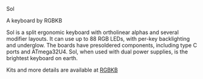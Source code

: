 Sol

A keyboard by RGBKB

Sol is a split ergonomic keyboard with ortholinear alphas and several modifier layouts. It can use up to 88 RGB LEDs, with per-key backlighting and underglow. The boards have presoldered components, including type C ports and ATmega32U4. Sol, when used with dual power supplies, is the brightest keyboard on earth.

Kits and more details are available at [RGBKB](https://www.rgbkb.net)